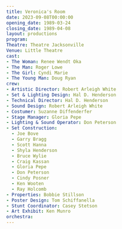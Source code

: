 ```yaml
---
title: Veronica's Room
date: 2023-09-08T00:00:00
opening_date: 1989-03-24
closing_date: 1989-04-08
layout: productions
program:
Theatre: Theatre Jacksonville
Venue: Little Theatre
cast:
- The Woman: Renee Wendt Oka
- The Man: Roger Lowe
- The Girl: Cyndi Marie
- The Young Man: Doug Ryan
crew:
- Artistic Director: Robert Arleigh White
- Set & Lighting Design: Hal D. Henderson
- Technical Director: Hal D. Henderson
- Sound Design: Robert Arleigh White
- Costumer: Suzanne Diffenderfer
- Stage Manager: Gloria Pepe
- Lighting & Sound Operator: Don Peterson
- Set Construction:
  - Joe Bove
  - Garry Bragg
  - Scott Hanna
  - Shyla Henderson
  - Bruce Wylie
  - Craig Kassan
  - Gloria Pepe
  - Don Peterson
  - Cindy Posner
  - Ken Wooten
  - Ray Holcomb
- Properties: Bobbie Stillson
- Poster Design: Tom Schiffanella
- Stunt Coordinator: Casey Stetson
- Art Exhibit: Ken Munro
orchestra:
---
```

